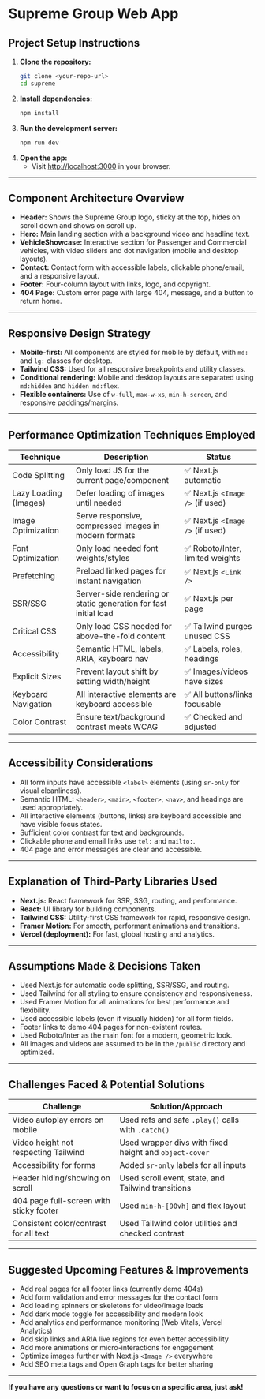# Supreme Group Web App

## Project Setup Instructions

1. **Clone the repository:**
   ```bash
   git clone <your-repo-url>
   cd supreme
   ```
2. **Install dependencies:**
   ```bash
   npm install
   ```
3. **Run the development server:**
   ```bash
   npm run dev
   ```
4. **Open the app:**
   - Visit [http://localhost:3000](http://localhost:3000) in your browser.

---

## Component Architecture Overview

- **Header:** Shows the Supreme Group logo, sticky at the top, hides on scroll down and shows on scroll up.
- **Hero:** Main landing section with a background video and headline text.
- **VehicleShowcase:** Interactive section for Passenger and Commercial vehicles, with video sliders and dot navigation (mobile and desktop layouts).
- **Contact:** Contact form with accessible labels, clickable phone/email, and a responsive layout.
- **Footer:** Four-column layout with links, logo, and copyright.
- **404 Page:** Custom error page with large 404, message, and a button to return home.

---

## Responsive Design Strategy

- **Mobile-first:** All components are styled for mobile by default, with `md:` and `lg:` classes for desktop.
- **Tailwind CSS:** Used for all responsive breakpoints and utility classes.
- **Conditional rendering:** Mobile and desktop layouts are separated using `md:hidden` and `hidden md:flex`.
- **Flexible containers:** Use of `w-full`, `max-w-xs`, `min-h-screen`, and responsive paddings/margins.

---

## Performance Optimization Techniques Employed

| Technique                | Description                                                      | Status   |
|--------------------------|------------------------------------------------------------------|----------|
| Code Splitting           | Only load JS for the current page/component                      | ✅ Next.js automatic |
| Lazy Loading (Images)    | Defer loading of images until needed                             | ✅ Next.js `<Image />` (if used) |
| Image Optimization       | Serve responsive, compressed images in modern formats            | ✅ Next.js `<Image />` (if used) |
| Font Optimization        | Only load needed font weights/styles                             | ✅ Roboto/Inter, limited weights |
| Prefetching              | Preload linked pages for instant navigation                     | ✅ Next.js `<Link />` |
| SSR/SSG                  | Server-side rendering or static generation for fast initial load | ✅ Next.js per page |
| Critical CSS             | Only load CSS needed for above-the-fold content                 | ✅ Tailwind purges unused CSS |
| Accessibility            | Semantic HTML, labels, ARIA, keyboard nav                       | ✅ Labels, roles, headings |
| Explicit Sizes           | Prevent layout shift by setting width/height                    | ✅ Images/videos have sizes |
| Keyboard Navigation      | All interactive elements are keyboard accessible                 | ✅ All buttons/links focusable |
| Color Contrast           | Ensure text/background contrast meets WCAG                      | ✅ Checked and adjusted |

---

## Accessibility Considerations

- All form inputs have accessible `<label>` elements (using `sr-only` for visual cleanliness).
- Semantic HTML: `<header>`, `<main>`, `<footer>`, `<nav>`, and headings are used appropriately.
- All interactive elements (buttons, links) are keyboard accessible and have visible focus states.
- Sufficient color contrast for text and backgrounds.
- Clickable phone and email links use `tel:` and `mailto:`.
- 404 page and error messages are clear and accessible.

---

## Explanation of Third-Party Libraries Used

- **Next.js:** React framework for SSR, SSG, routing, and performance.
- **React:** UI library for building components.
- **Tailwind CSS:** Utility-first CSS framework for rapid, responsive design.
- **Framer Motion:** For smooth, performant animations and transitions.
- **Vercel (deployment):** For fast, global hosting and analytics.

---

## Assumptions Made & Decisions Taken

- Used Next.js for automatic code splitting, SSR/SSG, and routing.
- Used Tailwind for all styling to ensure consistency and responsiveness.
- Used Framer Motion for all animations for best performance and flexibility.
- Used accessible labels (even if visually hidden) for all form fields.
- Footer links to demo 404 pages for non-existent routes.
- Used Roboto/Inter as the main font for a modern, geometric look.
- All images and videos are assumed to be in the `/public` directory and optimized.

---

## Challenges Faced & Potential Solutions

| Challenge                                 | Solution/Approach                                      |
|-------------------------------------------|--------------------------------------------------------|
| Video autoplay errors on mobile           | Used refs and safe `.play()` calls with `.catch()`      |
| Video height not respecting Tailwind      | Used wrapper divs with fixed height and `object-cover`  |
| Accessibility for forms                   | Added `sr-only` labels for all inputs                   |
| Header hiding/showing on scroll           | Used scroll event, state, and Tailwind transitions      |
| 404 page full-screen with sticky footer   | Used `min-h-[90vh]` and flex layout                    |
| Consistent color/contrast for all text    | Used Tailwind color utilities and checked contrast      |

---

## Suggested Upcoming Features & Improvements

- Add real pages for all footer links (currently demo 404s)
- Add form validation and error messages for the contact form
- Add loading spinners or skeletons for video/image loads
- Add dark mode toggle for accessibility and modern look
- Add analytics and performance monitoring (Web Vitals, Vercel Analytics)
- Add skip links and ARIA live regions for even better accessibility
- Add more animations or micro-interactions for engagement
- Optimize images further with Next.js `<Image />` everywhere
- Add SEO meta tags and Open Graph tags for better sharing

---

**If you have any questions or want to focus on a specific area, just ask!**
